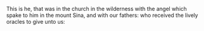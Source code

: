 This is he, that was in the church in the wilderness with the angel which spake to him in the mount Sina, and with our fathers: who received the lively oracles to give unto us:
